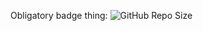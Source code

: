 

Obligatory badge thing:
![GitHub Repo Size](https://img.shields.io/github/repo-size/lvl-6/REPO_NAME_HERE)
